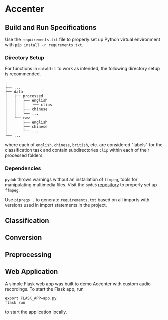 # Accenter

## Build and Run Specifications
Use the `requirements.txt` file to properly set up Python virtual environment with `pip install -r requrements.txt`.

### Directory Setup
For functions in `dataUtil` to work as intended, the following directory setup is recommended.

    .
    ├── ...
    ├── data
    │   ├── processed
    │   │   ├── english
    │   │   │   └── clips
    │   │   ├── chinese
    │   │   └── ...
    │   └── raw
    │       ├── english
    │       ├── chinese
    │       └── ...
    └── ...
    
where each of `english`, `chinese`, `british`, etc. are considered "labels" for the classification
task and contain subdirectories `clip` within each of their processed folders.

### Dependencies
`pydub` throws warnings without an installation of `ffmpeg`, tools for manipulating multimedia files.
Visit the `pydub` [repository](https://github.com/jiaaro/pydub#getting-ffmpeg-set-up) to properly set up `ffmpeg`.

Use `pipreqs .` to generate `requirements.txt` based on all imports with versions used in import statements in the
project. 

## Classification

## Conversion

## Preprocessing

## Web Application
A simple Flask web app was built to demo Accenter with custom audio recordings. To start the Flask app, run
```
export FLASK_APP=app.py
flask run
```
to start the application locally.
